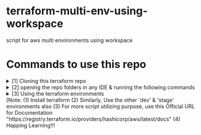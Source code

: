 # terraform-multi-env-using-workspace
script for aws multi environments using workspace
# Commands to use this repo
<details>
 <summary>[1] Cloning this terraform repo</summary>
 '''bash
 $ git clone <REPO_URL>
</details>
<details>
 <summary>[2] opening the repo folders in any IDE & running the following commands</summary>
'''bash
 $ cd environments/dev/       #_changing directory to 'dev' environment   
 $ terraform workspace list   #_checking the workspace list    
 $ terraform workspace new dev   #_Creating 'dev' workspace  
 $ terraform workspace list      #_Listing the all available workspaces here  
 $ cd ..  
 $ cd stage/  
 $ terraform workspace list   #_checking the workspace list  
 $ terraform workspace new stage   #_Creating 'stage' workspace  
 $ terraform workspace list      #_Listing the all available workspaces here  
 $ cd ..  
 $ cd prod/  
 $ terraform workspace list   #_checking the workspace list  
 $ terraform workspace new prod   #_Creating 'prod' workspace  
 $ terraform workspace list      #_Listing the all available workspaces here  
</details>
<details>
 <summary>[3] Using the terraform environments</summary>
 $ cd environments/prod  
 $ terraform init       #_initializing the terraform & installing provider dependencies  
 $ terraform fmt        #_Formatting the terraform script  
 $ terraform validate   #_Checking for validation  
 $ terraform plan -var-file='prod.tfvars' -var='provider_alias=prod'  #_checking the script deployment plan  
 $ terraform apply -var-file='prod.tfvars' -var='provider_alias=prod' #_Applying the changes  
 </details>
 [Note:  
   (1) Install terraform  
   (2) Similarly, Use the other 'dev' & 'stage' environments also  
   (3) For more script utilizing purpose, use this Official URL for Documentation "https://registry.terraform.io/providers/hashicorp/aws/latest/docs"  
   (4) Happing Learning!!!  
